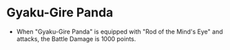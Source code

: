 # Gyaku-Gire Panda

*   When "Gyaku-Gire Panda" is equipped with "Rod of the Mind's Eye" and attacks, the Battle Damage is 1000 points.
